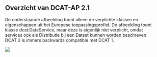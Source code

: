## Overzicht van DCAT-AP 2.1

<p>De onderstaande afbeelding toont alleen de verplichte klassen en eigenschappen uit het
Europese toepassingsprofiel. De afbeelding toont klasse dcat:DataService, maar deze is
eigenlijk niet verplicht, omdat services ook als Distributie bij een Datset kunnen worden
beschreven. DCAT 2 is immers backwards compatible met DCAT 1.</p>
<img src="afbeelding/dcat-ap-eu-min-model.svg" />
